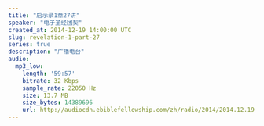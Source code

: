 ```yaml
---
title: "启示录1章27讲"
speaker: "电子圣经团契"
created_at: 2014-12-19 14:00:00 UTC
slug: revelation-1-part-27
series: true
description: "广播电台"
audio:
  mp3_low:
    length: '59:57'
    bitrate: 32 Kbps
    sample_rate: 22050 Hz
    size: 13.7 MB
    size_bytes: 14389696
    url: http://audiocdn.ebiblefellowship.com/zh/radio/2014/2014.12.19_EBF_-_Revelation_1_Part_27.mp3
---
```

